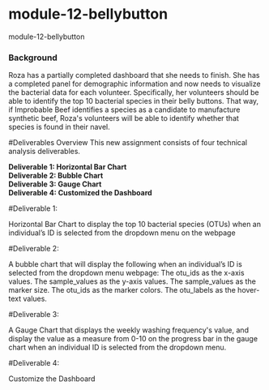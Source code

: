 # module-12-bellybutton
module-12-bellybutton


### Background
Roza has a partially completed dashboard that she needs to finish. She has a completed panel for demographic information and now needs to visualize the bacterial data for each volunteer. Specifically, her volunteers should be able to identify the top 10 bacterial species in their belly buttons. That way, if Improbable Beef identifies a species as a candidate to manufacture synthetic beef, Roza's volunteers will be able to identify whether that species is found in their navel.

#Deliverables Overview
This new assignment consists of four technical analysis deliverables. 

**Deliverable 1: Horizontal Bar Chart** <br>
**Deliverable 2: Bubble Chart** <br>
**Deliverable 3: Gauge Chart**<br>
**Deliverable 4: Customized the Dashboard**<br>


#Deliverable 1: 

Horizontal Bar Chart to display the top 10 bacterial species (OTUs) when an individual’s ID is selected from the dropdown menu on the webpage

#Deliverable 2:

A bubble chart that will display the following when an individual’s ID is selected from the dropdown menu webpage:
   The otu_ids as the x-axis values.
   The sample_values as the y-axis values.
   The sample_values as the marker size.
   The otu_ids as the marker colors.
   The otu_labels as the hover-text values.

#Deliverable 3: 

A Gauge Chart that displays the weekly washing frequency's value, and display the value as a measure from 0-10 on the progress bar in the gauge chart when an individual ID is selected from the dropdown menu.

#Deliverable 4: 

Customize the Dashboard

